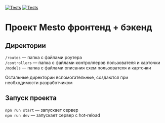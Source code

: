 [![Tests](../../actions/workflows/tests-13-sprint.yml/badge.svg)](https://github.com/alebedev85/express-mesto-gha/actions/workflows/tests-13-sprint.yml) [![Tests](../../actions/workflows/tests-14-sprint.yml/badge.svg)](https://github.com/alebedev85/express-mesto-gha/actions/workflows/tests-14-sprint.yml)
# Проект Mesto фронтенд + бэкенд


## Директории

`/routes` — папка с файлами роутера  
`/controllers` — папка с файлами контроллеров пользователя и карточки   
`/models` — папка с файлами описания схем пользователя и карточки  
  
Остальные директории вспомогательные, создаются при необходимости разработчиком

## Запуск проекта

`npm run start` — запускает сервер   
`npm run dev` — запускает сервер с hot-reload
